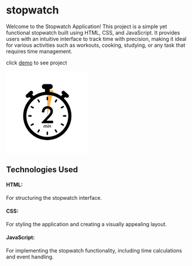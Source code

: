 # stopwatch 

Welcome to the Stopwatch Application! This project is a simple yet functional stopwatch built using HTML, CSS, and JavaScript. It provides users with an intuitive interface to track time with precision, making it ideal for various activities such as workouts, cooking, studying, or any task that requires time management.

click [demo](https://hastikm.github.io/stopwatch/main/) to see project

![](image-1.png)

## Technologies Used

#### HTML:
 For structuring the stopwatch interface.

#### CSS:
 For styling the application and creating a visually appealing layout.

#### JavaScript:
 For implementing the stopwatch functionality, including time calculations and event handling.